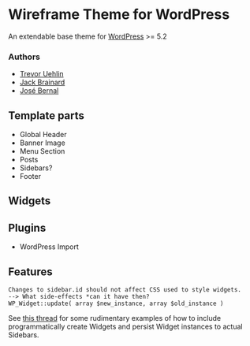 # Wireframe Theme for WordPress
An extendable base theme for [WordPress](https://wordpress.org) >= 5.2

### Authors
- [Trevor Uehlin](https://link.to.github.org)
- [Jack Brainard](https://link.to.github.org)
- [José Bernal](https://github.com/ocdladefense/wireframe)

## Template parts
* Global Header
* Banner Image
* Menu Section
* Posts
* Sidebars?
* Footer

## Widgets



## Plugins
- WordPress Import

## Features
    Changes to sidebar.id should not affect CSS used to style widgets.
    --> What side-effects *can it have then?
    WP_Widget::update( array $new_instance, array $old_instance )
    
See [this thread](https://wordpress.stackexchange.com/questions/26557/programmatically-add-widgets-to-sidebars) for some rudimentary examples of how to include programmatically create Widgets and persist Widget instances to actual Sidebars.
